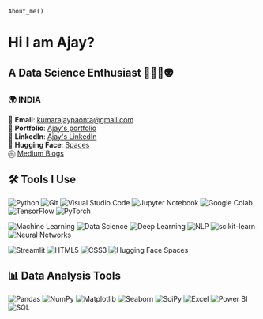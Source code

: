 `About_me()`

# Hi I am Ajay?
## A Data Science Enthusiast 👨🏻‍💻👽

### 🌍 **INDIA** 
📧 **Email**: kumarajaypaonta@gmail.com <br>
📄 **Portfolio**: [Ajay's portfolio](https://musk12-portfolio-ajay.hf.space/) <br>
🔗 **LinkedIn**: [Ajay's LinkedIn](https://www.linkedin.com/in/ajay-kumar-72ba861b8/) <br>
🤗 **Hugging Face**: [Spaces](https://huggingface.co/musk12) <br>
ⓜ [Medium Blogs](https://medium.com/@kumarajaypaonta)


## 🛠️ Tools I Use

![Python](https://img.shields.io/badge/-Python-3776AB?logo=python&logoColor=white&style=flat-square)
![Git](https://img.shields.io/badge/-Git-F05032?logo=git&logoColor=white&style=flat-square)
![Visual Studio Code](https://img.shields.io/badge/-VS_Code-007ACC?logo=visual-studio-code&logoColor=white&style=flat-square)
![Jupyter Notebook](https://img.shields.io/badge/-Jupyter_Notebook-F37626?logo=jupyter&logoColor=white&style=flat-square)
![Google Colab](https://img.shields.io/badge/-Google%20Colab-F9AB00?logo=google-colab&logoColor=white&style=flat-square)
![TensorFlow](https://img.shields.io/badge/-TensorFlow-FF6F00?logo=tensorflow&logoColor=white&style=flat-square)
![PyTorch](https://img.shields.io/badge/-PyTorch-EE4C2C?logo=pytorch&logoColor=white&style=flat-square)

![Machine Learning](https://img.shields.io/badge/-Machine_Learning-102230?logo=data:image/svg+xml;base64,...&style=flat-square)
![Data Science](https://img.shields.io/badge/-Data_Science-3776AB?style=flat-square&logo=python)
![Deep Learning](https://img.shields.io/badge/-Deep_Learning-3776AB?style=flat-square&logo=tensorflow)
![NLP](https://img.shields.io/badge/-NLP-3776AB?style=flat-square&logo=python)
![scikit-learn](https://img.shields.io/badge/-scikit--learn-F7931E?logo=scikit-learn&logoColor=white&style=flat-square)
![Neural Networks](https://img.shields.io/badge/-Neural%20Networks-EE4C2C?logo=pytorch&logoColor=white&style=flat-square)

![Streamlit](https://img.shields.io/badge/-Streamlit-FF4B4B?logo=streamlit&logoColor=white&style=flat-square)
![HTML5](https://img.shields.io/badge/-HTML5-E34F26?logo=html5&logoColor=white&style=flat-square)
![CSS3](https://img.shields.io/badge/-CSS3-1572B6?logo=css3&logoColor=white&style=flat-square)
![Hugging Face Spaces](https://img.shields.io/badge/-Hugging%20Face%20Spaces-FFD700?logo=huggingface&logoColor=black&style=flat-square)

## 📊 Data Analysis Tools

![Pandas](https://img.shields.io/badge/-Pandas-150458?logo=pandas&logoColor=white&style=flat-square)
![NumPy](https://img.shields.io/badge/-NumPy-013243?logo=numpy&logoColor=white&style=flat-square)
![Matplotlib](https://img.shields.io/badge/-Matplotlib-11557C?logo=Matplotlib&logoColor=white&style=flat-square)
![Seaborn](https://img.shields.io/badge/-Seaborn-3776AB?logoColor=white&style=flat-square)
![SciPy](https://img.shields.io/badge/-SciPy-8CAAE6?logo=scipy&logoColor=white&style=flat-square)
![Excel](https://img.shields.io/badge/-Excel-217346?logo=microsoft-excel&logoColor=white&style=flat-square)
![Power BI](https://img.shields.io/badge/-Power%20BI-F2C811?logo=power-bi&logoColor=black&style=flat-square)
![SQL](https://img.shields.io/badge/-SQL-4479A1?logo=MySQL&logoColor=white&style=flat-square)



 

